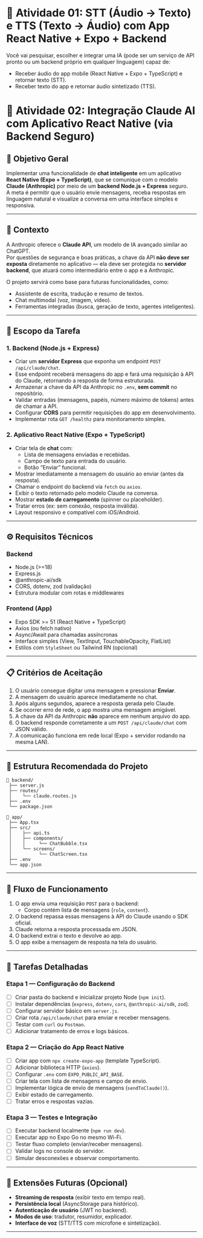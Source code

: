 # 🧩 Atividade 01: STT (Áudio → Texto) e TTS (Texto → Áudio) com App React Native + Expo + Backend

Você vai pesquisar, escolher e integrar uma IA (pode ser um serviço de API pronto ou um backend próprio em qualquer linguagem) capaz de:

- Receber áudio do app mobile (React Native + Expo + TypeScript) e retornar texto (STT).
- Receber texto do app e retornar áudio sintetizado (TTS).

# 🧩 Atividade 02: Integração Claude AI com Aplicativo React Native (via Backend Seguro)

## 🎯 Objetivo Geral

Implementar uma funcionalidade de **chat inteligente** em um aplicativo **React Native (Expo + TypeScript)**, que se comunique com o modelo **Claude (Anthropic)** por meio de um **backend Node.js + Express** seguro.  
A meta é permitir que o usuário envie mensagens, receba respostas em linguagem natural e visualize a conversa em uma interface simples e responsiva.

---

## 🧠 Contexto

A Anthropic oferece o **Claude API**, um modelo de IA avançado similar ao ChatGPT.  
Por questões de segurança e boas práticas, a chave da API **não deve ser exposta** diretamente no aplicativo — ela deve ser protegida no **servidor backend**, que atuará como intermediário entre o app e a Anthropic.

O projeto servirá como base para futuras funcionalidades, como:

- Assistente de escrita, tradução e resumo de textos.
- Chat multimodal (voz, imagem, vídeo).
- Ferramentas integradas (busca, geração de texto, agentes inteligentes).

---

## 🧱 Escopo da Tarefa

### 1. Backend (Node.js + Express)

- Criar um **servidor Express** que exponha um endpoint `POST /api/claude/chat`.
- Esse endpoint receberá mensagens do app e fará uma requisição à API do Claude, retornando a resposta de forma estruturada.
- Armazenar a chave da API da Anthropic no `.env`, **sem commit** no repositório.
- Validar entradas (mensagens, papéis, número máximo de tokens) antes de chamar a API.
- Configurar **CORS** para permitir requisições do app em desenvolvimento.
- Implementar rota `GET /healthz` para monitoramento simples.

### 2. Aplicativo React Native (Expo + TypeScript)

- Criar tela de **chat** com:
  - Lista de mensagens enviadas e recebidas.
  - Campo de texto para entrada do usuário.
  - Botão “Enviar” funcional.
- Mostrar imediatamente a mensagem do usuário ao enviar (antes da resposta).
- Chamar o endpoint do backend via `fetch` ou `axios`.
- Exibir o texto retornado pelo modelo Claude na conversa.
- Mostrar **estado de carregamento** (spinner ou placeholder).
- Tratar erros (ex: sem conexão, resposta inválida).
- Layout responsivo e compatível com iOS/Android.

---

## ⚙️ Requisitos Técnicos

### Backend

- Node.js (>=18)
- Express.js
- @anthropic-ai/sdk
- CORS, dotenv, zod (validação)
- Estrutura modular com rotas e middlewares

### Frontend (App)

- Expo SDK >= 51 (React Native + TypeScript)
- Axios (ou fetch nativo)
- Async/Await para chamadas assíncronas
- Interface simples (View, TextInput, TouchableOpacity, FlatList)
- Estilos com `StyleSheet` ou Tailwind RN (opcional)

---

## 📋 Critérios de Aceitação

1. O usuário consegue digitar uma mensagem e pressionar **Enviar**.
2. A mensagem do usuário aparece imediatamente no chat.
3. Após alguns segundos, aparece a resposta gerada pelo Claude.
4. Se ocorrer erro de rede, o app mostra uma mensagem amigável.
5. A chave da API da Anthropic **não** aparece em nenhum arquivo do app.
6. O backend responde corretamente a um `POST /api/claude/chat` com JSON válido.
7. A comunicação funciona em rede local (Expo + servidor rodando na mesma LAN).

---

## 🧩 Estrutura Recomendada do Projeto

```
📂 backend/
 ├── server.js
 ├── routes/
 │    └── claude.routes.js
 ├── .env
 └── package.json

📂 app/
 ├── App.tsx
 ├── src/
 │    ├── api.ts
 │    ├── components/
 │    │     └── ChatBubble.tsx
 │    └── screens/
 │          └── ChatScreen.tsx
 ├── .env
 └── app.json
```

---

## 🧮 Fluxo de Funcionamento

1. O app envia uma requisição `POST` para o backend:
   - Corpo contém lista de mensagens (`role`, `content`).
2. O backend repassa essas mensagens à API do Claude usando o SDK oficial.
3. Claude retorna a resposta processada em JSON.
4. O backend extrai o texto e devolve ao app.
5. O app exibe a mensagem de resposta na tela do usuário.

---

## 🧰 Tarefas Detalhadas

### Etapa 1 — Configuração do Backend

- [ ] Criar pasta do backend e inicializar projeto Node (`npm init`).
- [ ] Instalar dependências (`express`, `dotenv`, `cors`, `@anthropic-ai/sdk`, `zod`).
- [ ] Configurar servidor básico em `server.js`.
- [ ] Criar rota `/api/claude/chat` para enviar e receber mensagens.
- [ ] Testar com `curl` ou `Postman`.
- [ ] Adicionar tratamento de erros e logs básicos.

### Etapa 2 — Criação do App React Native

- [ ] Criar app com `npx create-expo-app` (template TypeScript).
- [ ] Adicionar biblioteca HTTP (`axios`).
- [ ] Configurar `.env` com `EXPO_PUBLIC_API_BASE`.
- [ ] Criar tela com lista de mensagens e campo de envio.
- [ ] Implementar lógica de envio de mensagens (`sendToClaude()`).
- [ ] Exibir estado de carregamento.
- [ ] Tratar erros e respostas vazias.

### Etapa 3 — Testes e Integração

- [ ] Executar backend localmente (`npm run dev`).
- [ ] Executar app no Expo Go no mesmo Wi-Fi.
- [ ] Testar fluxo completo (enviar/receber mensagens).
- [ ] Validar logs no console do servidor.
- [ ] Simular desconexões e observar comportamento.

---

## 🚀 Extensões Futuras (Opcional)

- **Streaming de resposta** (exibir texto em tempo real).
- **Persistência local** (AsyncStorage para histórico).
- **Autenticação de usuário** (JWT no backend).
- **Modos de uso**: tradutor, resumidor, explicador.
- **Interface de voz** (STT/TTS com microfone e sintetização).

---
